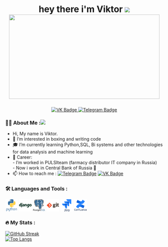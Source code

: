 <div id='header' align='center'>
  <h1>
    hey there i'm Viktor
    <img src="https://media.giphy.com/media/hvRJCLFzcasrR4ia7z/giphy.gif" width="30px"/>
    <div align="center">
  <img src="https://giphy.com/embed/9gjNtEX1JwcyA" width="480" height="269">
    </div>
  </h1>
</div>
<div id="badges" align='center'>
  <a href="https://vk.com/viktorsk8">
    <img src="https://img.shields.io/badge/VK-blue?style=for-the-badge&logo=VK&logoColor=white" alt="VK Badge"/>
  </a>
  <a href="https://t.me/vikkingsk8">
    <img src="https://img.shields.io/badge/Telegram-blue?style=for-the-badge&logo=telegram&logoColor=white" alt="Telegram Badge"/>
  </a>    
</div>

### :man_technologist: About Me :<img src="https://media.giphy.com/media/WUlplcMpOCEmTGBtBW/giphy.gif" width="30"></br>

- Hi, My name is Viktor.</br>
- 👀 I’m interested in boxing and writing code</br>
- 🎓 I’m currently learning Python,SQL, Bi systems and other technologies for data analysis and machine learning</br>
- 📌 Career:</br>
      - I’m worked in PULSIteam (farmacy distributor IT company in Russia)</br>
      - Now i work in Central Bank of Russia 🤑</br>
- 📫 How to reach me : [![Telegram Badge](https://img.shields.io/badge/-vikkingsk8-blue?style=flat&logo=telegram&logoColor=white)](https://t.me/vikkingsk8)
[![VK Badge](https://img.shields.io/badge/-viktorsk8-blue?style=flat&logo=VK&logoColor=white)](https://vk.com/viktorsk8)
### :hammer_and_wrench: Languages and Tools :</br>
<div>
  <img src='https://raw.githubusercontent.com/devicons/devicon/1119b9f84c0290e0f0b38982099a2bd027a48bf1/icons/python/python-original-wordmark.svg' width="40" height="40"/>
  <img src='https://raw.githubusercontent.com/devicons/devicon/1119b9f84c0290e0f0b38982099a2bd027a48bf1/icons/django/django-plain-wordmark.svg' width="40" height="40"/>
  <img src='https://raw.githubusercontent.com/devicons/devicon/1119b9f84c0290e0f0b38982099a2bd027a48bf1/icons/postgresql/postgresql-original-wordmark.svg' width="40" height="40"/>
  <img src="https://github.com/devicons/devicon/blob/master/icons/git/git-original-wordmark.svg" title="Git" **alt="Git" width="40" height="40"/>
  <img src="https://github.com/devicons/devicon/blob/master/icons/jira/jira-original-wordmark.svg" width="40" height="40"/>
  <img src="https://github.com/devicons/devicon/blob/master/icons/confluence/confluence-original-wordmark.svg" width="40" height="40">
  
### :fire: My Stats :
  [![GitHub Streak](http://github-readme-streak-stats.herokuapp.com?user=Vikkingsk8&theme=vue-dark)](https://git.io/streak-stats)</br>
  [![Top Langs](https://github-readme-stats.vercel.app/api/top-langs/?username=Vikkingsk8&layout=compact)](https://github.com/anuraghazra/github-readme-stats)</br>


